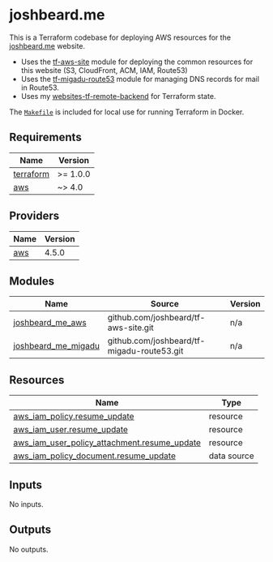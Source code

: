 # joshbeard.me

This is a Terraform codebase for deploying AWS resources for the
[joshbeard.me](https://joshbeard.me) website.

* Uses the [tf-aws-site](https://github.com/joshbeard/tf-aws-site) module for
  deploying the common resources for this website (S3, CloudFront, ACM, IAM, Route53)
* Uses the [tf-migadu-route53](https://github.com/joshbeard/tf-migadu-route53)
  module for managing DNS records for mail in Route53.
* Uses my [websites-tf-remote-backend](https://github.com/joshbeard/websites-tf-remote-backend) for Terraform state.

The [`Makefile`](Makefile) is included for local use for running Terraform in Docker.


<!-- BEGIN_TF_DOCS -->
## Requirements

| Name | Version |
|------|---------|
| <a name="requirement_terraform"></a> [terraform](#requirement\_terraform) | >= 1.0.0 |
| <a name="requirement_aws"></a> [aws](#requirement\_aws) | ~> 4.0 |

## Providers

| Name | Version |
|------|---------|
| <a name="provider_aws"></a> [aws](#provider\_aws) | 4.5.0 |

## Modules

| Name | Source | Version |
|------|--------|---------|
| <a name="module_joshbeard_me_aws"></a> [joshbeard\_me\_aws](#module\_joshbeard\_me\_aws) | github.com/joshbeard/tf-aws-site.git | n/a |
| <a name="module_joshbeard_me_migadu"></a> [joshbeard\_me\_migadu](#module\_joshbeard\_me\_migadu) | github.com/joshbeard/tf-migadu-route53.git | n/a |

## Resources

| Name | Type |
|------|------|
| [aws_iam_policy.resume_update](https://registry.terraform.io/providers/hashicorp/aws/latest/docs/resources/iam_policy) | resource |
| [aws_iam_user.resume_update](https://registry.terraform.io/providers/hashicorp/aws/latest/docs/resources/iam_user) | resource |
| [aws_iam_user_policy_attachment.resume_update](https://registry.terraform.io/providers/hashicorp/aws/latest/docs/resources/iam_user_policy_attachment) | resource |
| [aws_iam_policy_document.resume_update](https://registry.terraform.io/providers/hashicorp/aws/latest/docs/data-sources/iam_policy_document) | data source |

## Inputs

No inputs.

## Outputs

No outputs.
<!-- END_TF_DOCS -->
